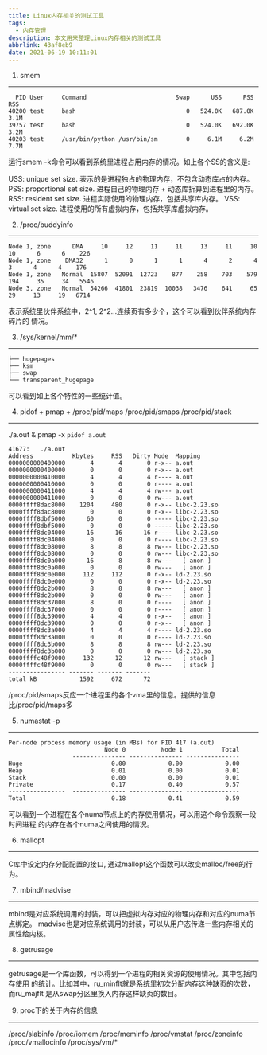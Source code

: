 ```yaml
---
title: Linux内存相关的测试工具
tags:
  - 内存管理
description: 本文用来整理Linux内存相关的测试工具
abbrlink: 43af8eb9
date: 2021-06-19 10:11:01
---
```


1. smem
-------
```
  PID User     Command                         Swap      USS      PSS      RSS 
40200 test     bash                               0   524.0K   687.0K     3.1M 
39757 test     bash                               0   524.0K   692.0K     3.2M 
40203 test     /usr/bin/python /usr/bin/sm        0     6.1M     6.2M     7.7M 
```
运行smem -k命令可以看到系统里进程占用内存的情况。如上各个SS的含义是:

 USS: unique set size. 表示的是进程独占的物理内存，不包含动态库占的内存。
 PSS: proportional set size. 进程自己的物理内存 + 动态库折算到进程里的内存。
 RSS: resident set size. 进程实际使用的物理内存，包括共享库内存。
 VSS: virtual set size. 进程使用的所有虚拟内存，包括共享库虚拟内存。

2. /proc/buddyinfo
------------------
```
Node 1, zone      DMA     10     12     11     11     13     11     10     10      6      6    226 
Node 1, zone    DMA32      1      0      1      1      4      2      4      3      4      4    176 
Node 1, zone   Normal  15807  52091  12723    877    258    703    579    194     35     34   5546 
Node 3, zone   Normal  54266  41801  23819  10038   3476    641     65     29     13     19   6714 
```
表示系统里伙伴系统中，2^1, 2^2...连续页有多少个，这个可以看到伙伴系统内存碎片的
情况。

3. /sys/kernel/mm/*
-------------------
```
├── hugepages
├── ksm
├── swap
└── transparent_hugepage
```
可以看到如上各个特性的一些统计值。

4. pidof + pmap + /proc/pid/maps /proc/pid/smaps /proc/pid/stack
----------------------------------------------------------------
./a.out &
pmap -x `pidof a.out`
```
41677:   ./a.out
Address           Kbytes     RSS   Dirty Mode  Mapping
0000000000400000       4       4       0 r-x-- a.out
0000000000400000       0       0       0 r-x-- a.out
0000000000410000       4       4       4 r---- a.out
0000000000410000       0       0       0 r---- a.out
0000000000411000       4       4       4 rw--- a.out
0000000000411000       0       0       0 rw--- a.out
0000ffff8dac8000    1204     480       0 r-x-- libc-2.23.so
0000ffff8dac8000       0       0       0 r-x-- libc-2.23.so
0000ffff8dbf5000      60       0       0 ----- libc-2.23.so
0000ffff8dbf5000       0       0       0 ----- libc-2.23.so
0000ffff8dc04000      16      16      16 r---- libc-2.23.so
0000ffff8dc04000       0       0       0 r---- libc-2.23.so
0000ffff8dc08000       8       8       8 rw--- libc-2.23.so
0000ffff8dc08000       0       0       0 rw--- libc-2.23.so
0000ffff8dc0a000      16       8       8 rw---   [ anon ]
0000ffff8dc0a000       0       0       0 rw---   [ anon ]
0000ffff8dc0e000     112     112       0 r-x-- ld-2.23.so
0000ffff8dc0e000       0       0       0 r-x-- ld-2.23.so
0000ffff8dc2b000       8       8       8 rw---   [ anon ]
0000ffff8dc2b000       0       0       0 rw---   [ anon ]
0000ffff8dc37000       8       0       0 r----   [ anon ]
0000ffff8dc37000       0       0       0 r----   [ anon ]
0000ffff8dc39000       4       4       0 r-x--   [ anon ]
0000ffff8dc39000       0       0       0 r-x--   [ anon ]
0000ffff8dc3a000       4       4       4 r---- ld-2.23.so
0000ffff8dc3a000       0       0       0 r---- ld-2.23.so
0000ffff8dc3b000       8       8       8 rw--- ld-2.23.so
0000ffff8dc3b000       0       0       0 rw--- ld-2.23.so
0000ffffc48f9000     132      12      12 rw---   [ stack ]
0000ffffc48f9000       0       0       0 rw---   [ stack ]
---------------- ------- ------- ------- 
total kB            1592     672      72
```

/proc/pid/smaps反应一个进程里的各个vma里的信息。提供的信息比/proc/pid/maps多

5. numastat -p <pid>
--------------------
```
Per-node process memory usage (in MBs) for PID 417 (a.out)
                           Node 0          Node 1           Total
                  --------------- --------------- ---------------
Huge                         0.00            0.00            0.00
Heap                         0.01            0.00            0.01
Stack                        0.00            0.00            0.01
Private                      0.17            0.40            0.57
----------------  --------------- --------------- ---------------
Total                        0.18            0.41            0.59
```
可以看到一个进程在各个numa节点上的内存使用情况，可以用这个命令观察一段时间进程
的内存在各个numa之间使用的情况。

6. mallopt
----------
C库中设定内存分配配置的接口, 通过mallopt这个函数可以改变malloc/free的行为。

7. mbind/madvise
----------------
mbind是对应系统调用的封装，可以把虚拟内存对应的物理内存和对应的numa节点绑定。
madvise也是对应系统调用的封装，可以从用户态传递一些内存相关的属性给内核。

8. getrusage
------------
getrusage是一个库函数，可以得到一个进程的相关资源的使用情况。其中包括内存使用
的统计。比如其中，ru_minflt就是系统里初次分配内存这种缺页的次数，而ru_majflt
是从swap分区里换入内存这样缺页的数目。

9. proc下的关于内存的信息
-------------------------
/proc/slabinfo
/proc/iomem
/proc/meminfo
/proc/vmstat
/proc/zoneinfo
/proc/vmallocinfo
/proc/sys/vm/*
